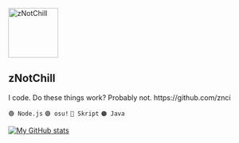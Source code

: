 


<p align="">
 <img width="100px" src="https://visage.surgeplay.com/bust/512/71a5c270acb04559aee7c098cfb39d56" alt="zNotChill" />
 <h2>zNotChill</h2>
 <p>I code. Do these things work? Probably not.
https://github.com/znci

`🟢 Node.js` `🟣 osu!`  `🔴 Skript`  `🟠 Java`</p>

[![My GitHub stats](https://github-readme-stats.vercel.app/api?username=zNotChill&show_icons=true&theme=tokyonight)](https://github.com/anuraghazra/github-readme-stats)
